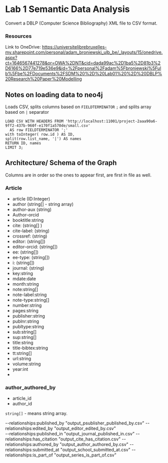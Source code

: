 # Lab 1 Semantic Data Analysis
Convert a DBLP (Computer Science Bibliography) XML file to CSV format.

### Resources 
Link to OneDrive:
https://universitelibrebruxelles-my.sharepoint.com/personal/adam_broniewski_ulb_be/_layouts/15/onedrive.aspx?ct=1646567441278&or=OWA%2DNT&cid=dada99ac%2D1ba5%2D81b3%2D6166%2D77e719e536e9&id=%2Fpersonal%2Fadam%5Fbroniewski%5Fulb%5Fbe%2FDocuments%2FSDM%20%2D%20Lab01%20%2D%20DBLP%20Research%20Paper%20Modelling

## Notes on loading data to neo4j

Loads CSV, splits columns based on `FIELDTERMINATOR` `;` and splits array based on `|` separator
```cypher
LOAD CSV WITH HEADERS FROM 'http://localhost:11001/project-2aaa90a6-9ff2-437b-960f-e170f1a570de/small.csv'
  AS row FIELDTERMINATOR ';'
with toInteger( row.id ) AS ID,
split(row.list_name, '|') AS names
RETURN ID, names
LIMIT 3;
```

## Architecture/ Schema of the Graph
Columns are in order so the ones to appear first, are first in file as well.

### Article
- article (ID:Integer)
- author (string[] - string array)
- author-aux (string) 
- Author-orcid 
- booktitle:string
- cite: (string[] )
- cite-label: (string)
- crossref: (string)
- editor: (string[])
- editor-orcid: (string[])
- ee: (string[])
- ee-type: (string[])
- i: (string[])
- journal: (string)
- key:string
- mdate:date
- month:string
- note:string[]
- note-label:string
- note-type:string[]
- number:string
- pages:string
- publisher:string
- publnr:string
- publtype:string
- sub:string[]
- sup:string[]
- title:string
- title-bibtex:string
- tt:string[]
- url:string
- volume:string
- year:int
- 
### author_authored_by
- article_id
- author_id

`string[]` - means string array.

--relationships:published_by "output_psublisher_published_by.csv" 
--relationships:edited_by "output_editor_edited_by.csv"  
--relationships:published_in "output_journal_published_in.csv" 
--relationships:has_citation "output_cite_has_citation.csv" 
--relationships:authored_by "output_author_authored_by.csv"
--relationships:submitted_at "output_school_submitted_at.csv" 
--relationships:is_part_of "output_series_is_part_of.csv"
